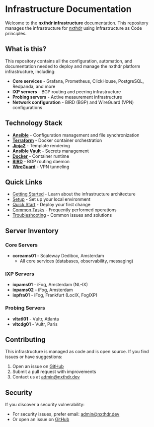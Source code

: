 # Infrastructure Documentation

Welcome to the **nxthdr infrastructure** documentation. This repository manages the infrastructure for [nxthdr](https://nxthdr.dev) using Infrastructure as Code principles.

## What is this?

This repository contains all the configuration, automation, and documentation needed to deploy and manage the nxthdr platform infrastructure, including:

- **Core services** - Grafana, Prometheus, ClickHouse, PostgreSQL, Redpanda, and more
- **IXP servers** - BGP routing and peering infrastructure
- **Probing servers** - Active measurement infrastructure
- **Network configuration** - BIRD (BGP) and WireGuard (VPN) configurations

## Technology Stack

- **[Ansible](https://www.ansible.com/)** - Configuration management and file synchronization
- **[Terraform](https://www.terraform.io/)** - Docker container orchestration
- **[Jinja2](https://jinja.palletsprojects.com/)** - Template rendering
- **[Ansible Vault](https://docs.ansible.com/ansible/latest/vault_guide/)** - Secrets management
- **[Docker](https://www.docker.com/)** - Container runtime
- **[BIRD](https://bird.network.cz/)** - BGP routing daemon
- **[WireGuard](https://www.wireguard.com/)** - VPN tunneling

## Quick Links

- [Getting Started](getting-started/overview.md) - Learn about the infrastructure architecture
- [Setup](getting-started/setup.md) - Set up your local environment
- [Quick Start](getting-started/quick-start.md) - Deploy your first change
- [Common Tasks](guides/common-tasks.md) - Frequently performed operations
- [Troubleshooting](reference/troubleshooting.md) - Common issues and solutions

## Server Inventory

### Core Servers
- **coreams01** - Scaleway Dedibox, Amsterdam
  - All core services (databases, observability, messaging)

### IXP Servers
- **ixpams01** - iFog, Amsterdam (NL-IX)
- **ixpams02** - iFog, Amsterdam
- **ixpfra01** - iFog, Frankfurt (LocIX, FogIXP)

### Probing Servers
- **vltatl01** - Vultr, Atlanta
- **vltcdg01** - Vultr, Paris

## Contributing

This infrastructure is managed as code and is open source. If you find issues or have suggestions:

1. Open an issue on [GitHub](https://github.com/nxthdr/infrastructure/issues)
2. Submit a pull request with improvements
3. Contact us at [admin@nxthdr.dev](mailto:admin@nxthdr.dev)

## Security

If you discover a security vulnerability:

- For security issues, prefer email: [admin@nxthdr.dev](mailto:admin@nxthdr.dev)
- Or open an issue on [GitHub](https://github.com/nxthdr/infrastructure/issues)
